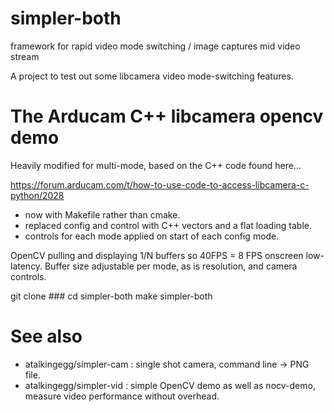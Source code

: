 # simpler-both
framework for rapid video mode switching / image captures mid video stream

A project to test out some libcamera video mode-switching features.

# The Arducam C++ libcamera opencv demo
Heavily modified for multi-mode, based on the C++ code found here...

https://forum.arducam.com/t/how-to-use-code-to-access-libcamera-c-python/2028

* now with Makefile rather than cmake.
* replaced config and control with C++ vectors and a flat loading table.
* controls for each mode applied on start of each config mode.

OpenCV pulling and displaying 1/N buffers so 40FPS = 8 FPS onscreen low-latency.
Buffer size adjustable per mode, as is resolution, and camera controls.


git clone ###
cd simpler-both
make
simpler-both


# See also 

* atalkingegg/simpler-cam : single shot camera, command line -> PNG file.
* atalkingegg/simpler-vid : simple OpenCV demo as well as nocv-demo, measure video performance without overhead.


